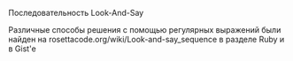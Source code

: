 Последовательность Look-And-Say

Различные способы решения с помощью регулярных выражений были найден на rosettacode.org/wiki/Look-and-say_sequence в разделе Ruby и в Gist'e
